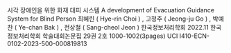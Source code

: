 시각 장애인을 위한 화재 대피 시스템
A development of Evacuation Guidance System for Blind Person
최혜린 ( Hye-rin Choi ) , 고정주 ( Jeong-ju Go ) , 박예찬 ( Ye-chan Bak ) , 전상철 ( Sang-cheol Jeon )
한국정보처리학회 2022.11
한국정보처리학회 학술대회논문집  29권 2호  1000-1002(3pages)
UCI I410-ECN-0102-2023-500-000819813
